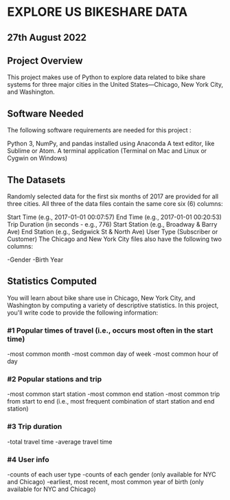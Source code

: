 
# EXPLORE US BIKESHARE DATA
## 27th August 2022

## Project Overview
This project makes use of Python to explore data related to bike share systems for three major cities in the United States—Chicago, New York City, and Washington.

## Software Needed
The following software requirements are needed for this project :

Python 3, NumPy, and pandas installed using Anaconda
A text editor, like Sublime or Atom.
A terminal application (Terminal on Mac and Linux or Cygwin on Windows)

## The Datasets
Randomly selected data for the first six months of 2017 are provided for all three cities. All three of the data files contain the same core six (6) columns:

Start Time (e.g., 2017-01-01 00:07:57)
End Time (e.g., 2017-01-01 00:20:53)
Trip Duration (in seconds - e.g., 776)
Start Station (e.g., Broadway & Barry Ave)
End Station (e.g., Sedgwick St & North Ave)
User Type (Subscriber or Customer)
The Chicago and New York City files also have the following two columns:

-Gender
-Birth Year

## Statistics Computed
You will learn about bike share use in Chicago, New York City, and Washington by computing a variety of descriptive statistics. In this project, you'll write code to provide the following information:

### #1 Popular times of travel (i.e., occurs most often in the start time)

-most common month
-most common day of week
-most common hour of day
### #2 Popular stations and trip

-most common start station
-most common end station
-most common trip from start to end (i.e., most frequent combination of start station and end station)
### #3 Trip duration

-total travel time
-average travel time
### #4 User info

-counts of each user type
-counts of each gender (only available for NYC and Chicago)
-earliest, most recent, most common year of birth (only available for NYC and Chicago)



